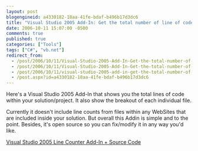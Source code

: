 ```yaml
---
layout: post
blogengineid: a4330182-18aa-41fe-bdaf-b496b17d3dc6
title: "Visual Studio 2005 Add-In: Get the total number of line of code in your solution"
date: 2006-10-11 15:07:00 -0500
comments: true
published: true
categories: ["Tools"]
tags: ["C#", "vb.net"]
redirect_from: 
  - /post/2006/10/11/Visual-Studio-2005-Add-In-Get-the-total-number-of-line-of-code-in-your-solution.aspx
  - /post/2006/10/11/Visual-Studio-2005-Add-In-Get-the-total-number-of-line-of-code-in-your-solution
  - /post/2006/10/11/visual-studio-2005-add-in-get-the-total-number-of-line-of-code-in-your-solution
  - /post.aspx?id=a4330182-18aa-41fe-bdaf-b496b17d3dc6
---
```

<!-- more -->

Here's a Visual Studio 2005 Add-In that shows you the total lines of code within your solution/project. It also show the breakout of each individual file.

Currently it doesn't include line counts from files within any WebSites that are included inside your solution. But overall this Addin is simple and to the point. Besides, it's open source so you can fix/modify it in any way you'd like.

<a href="http://www.codeproject.com/useritems/LineCounterAddin.asp">Visual Studio 2005 Line Counter Add-In + Source Code</a> 
